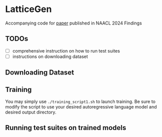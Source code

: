 # LatticeGen

Accompanying code for [paper](https://arxiv.org/abs/2309.17157) published in NAACL 2024 Findings

## TODOs
- [ ] comprehensive instruction on how to run test suites
- [ ] instructions on downloading dataset

## Downloading Dataset

## Training

You may simply use ```./training_script1.sh``` to launch training. Be sure to modify the script to use your desired autoregressive language model and desired output directory.

## Running test suites on trained models


